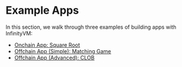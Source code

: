 # Example Apps

In this section, we walk through three examples of building apps with InfinityVM:

- [<u>Onchain App: Square Root</u>](./square-root.mdsquare-root.md)
- [<u>Offchain App (Simple): Matching Game</u>](./matching-game.md)
- [<u>Offchain App (Advanced): CLOB</u>](./clob.md)
